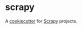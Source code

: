 # scrapy

A [cookiecutter](https://github.com/audreyr/cookiecutter) for [Scrapy](http://scrapy.org) projects.
